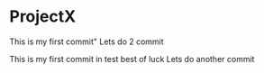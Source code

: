 # ProjectX

This is my first commit"
Lets do 2 commit


This is my first commit in test
best of luck
Lets do another commit


